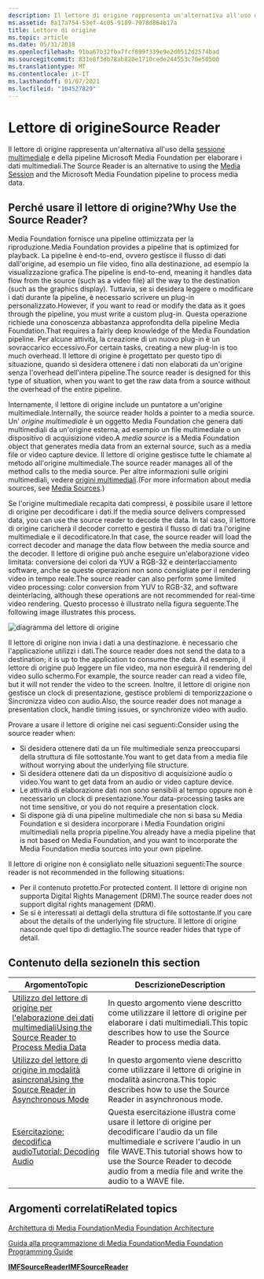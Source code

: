 ```yaml
---
description: Il lettore di origine rappresenta un'alternativa all'uso della sessione multimediale e della pipeline Microsoft Media Foundation per elaborare i dati multimediali.
ms.assetid: 8a17a754-53ef-4c05-9189-7978d864b17a
title: Lettore di origine
ms.topic: article
ms.date: 05/31/2018
ms.openlocfilehash: 91ba67b32fba7fcf899f339e9e2d0512d2574bad
ms.sourcegitcommit: 831e8f3db78ab820e1710cede244553c70e50500
ms.translationtype: MT
ms.contentlocale: it-IT
ms.lasthandoff: 01/07/2021
ms.locfileid: "104527829"
---
```

# <a name="source-reader"></a><span data-ttu-id="c1ed8-103">Lettore di origine</span><span class="sxs-lookup"><span data-stu-id="c1ed8-103">Source Reader</span></span>

<span data-ttu-id="c1ed8-104">Il lettore di origine rappresenta un'alternativa all'uso della [sessione multimediale](media-session.md) e della pipeline Microsoft Media Foundation per elaborare i dati multimediali.</span><span class="sxs-lookup"><span data-stu-id="c1ed8-104">The Source Reader is an alternative to using the [Media Session](media-session.md) and the Microsoft Media Foundation pipeline to process media data.</span></span>

## <a name="why-use-the-source-reader"></a><span data-ttu-id="c1ed8-105">Perché usare il lettore di origine?</span><span class="sxs-lookup"><span data-stu-id="c1ed8-105">Why Use the Source Reader?</span></span>

<span data-ttu-id="c1ed8-106">Media Foundation fornisce una pipeline ottimizzata per la riproduzione.</span><span class="sxs-lookup"><span data-stu-id="c1ed8-106">Media Foundation provides a pipeline that is optimized for playback.</span></span> <span data-ttu-id="c1ed8-107">La pipeline è end-to-end, ovvero gestisce il flusso di dati dall'origine, ad esempio un file video, fino alla destinazione, ad esempio la visualizzazione grafica.</span><span class="sxs-lookup"><span data-stu-id="c1ed8-107">The pipeline is end-to-end, meaning it handles data flow from the source (such as a video file) all the way to the destination (such as the graphics display).</span></span> <span data-ttu-id="c1ed8-108">Tuttavia, se si desidera leggere o modificare i dati durante la pipeline, è necessario scrivere un plug-in personalizzato.</span><span class="sxs-lookup"><span data-stu-id="c1ed8-108">However, if you want to read or modify the data as it goes through the pipeline, you must write a custom plug-in.</span></span> <span data-ttu-id="c1ed8-109">Questa operazione richiede una conoscenza abbastanza approfondita della pipeline Media Foundation.</span><span class="sxs-lookup"><span data-stu-id="c1ed8-109">That requires a fairly deep knowledge of the Media Foundation pipeline.</span></span> <span data-ttu-id="c1ed8-110">Per alcune attività, la creazione di un nuovo plug-in è un sovraccarico eccessivo.</span><span class="sxs-lookup"><span data-stu-id="c1ed8-110">For certain tasks, creating a new plug-in is too much overhead.</span></span> <span data-ttu-id="c1ed8-111">Il lettore di origine è progettato per questo tipo di situazione, quando si desidera ottenere i dati non elaborati da un'origine senza l'overhead dell'intera pipeline.</span><span class="sxs-lookup"><span data-stu-id="c1ed8-111">The source reader is designed for this type of situation, when you want to get the raw data from a source without the overhead of the entire pipeline.</span></span>

<span data-ttu-id="c1ed8-112">Internamente, il lettore di origine include un puntatore a un'origine multimediale.</span><span class="sxs-lookup"><span data-stu-id="c1ed8-112">Internally, the source reader holds a pointer to a media source.</span></span> <span data-ttu-id="c1ed8-113">Un' *origine multimediale* è un oggetto Media Foundation che genera dati multimediali da un'origine esterna, ad esempio un file multimediale o un dispositivo di acquisizione video.</span><span class="sxs-lookup"><span data-stu-id="c1ed8-113">A *media source* is a Media Foundation object that generates media data from an external source, such as a media file or video capture device.</span></span> <span data-ttu-id="c1ed8-114">Il lettore di origine gestisce tutte le chiamate al metodo all'origine multimediale.</span><span class="sxs-lookup"><span data-stu-id="c1ed8-114">The source reader manages all of the method calls to the media source.</span></span> <span data-ttu-id="c1ed8-115">Per altre informazioni sulle origini multimediali, vedere [origini multimediali](media-sources.md).</span><span class="sxs-lookup"><span data-stu-id="c1ed8-115">(For more information about media sources, see [Media Sources](media-sources.md).)</span></span>

<span data-ttu-id="c1ed8-116">Se l'origine multimediale recapita dati compressi, è possibile usare il lettore di origine per decodificare i dati.</span><span class="sxs-lookup"><span data-stu-id="c1ed8-116">If the media source delivers compressed data, you can use the source reader to decode the data.</span></span> <span data-ttu-id="c1ed8-117">In tal caso, il lettore di origine caricherà il decoder corretto e gestirà il flusso di dati tra l'origine multimediale e il decodificatore.</span><span class="sxs-lookup"><span data-stu-id="c1ed8-117">In that case, the source reader will load the correct decoder and manage the data flow between the media source and the decoder.</span></span> <span data-ttu-id="c1ed8-118">Il lettore di origine può anche eseguire un'elaborazione video limitata: conversione dei colori da YUV a RGB-32 e deinterlacciamento software, anche se queste operazioni non sono consigliate per il rendering video in tempo reale.</span><span class="sxs-lookup"><span data-stu-id="c1ed8-118">The source reader can also perform some limited video processing: color conversion from YUV to RGB-32, and software deinterlacing, although these operations are not recommended for real-time video rendering.</span></span> <span data-ttu-id="c1ed8-119">Questo processo è illustrato nella figura seguente.</span><span class="sxs-lookup"><span data-stu-id="c1ed8-119">The following image illustrates this process.</span></span>

![diagramma del lettore di origine](images/sourcereader.png)

<span data-ttu-id="c1ed8-121">Il lettore di origine non invia i dati a una destinazione. è necessario che l'applicazione utilizzi i dati.</span><span class="sxs-lookup"><span data-stu-id="c1ed8-121">The source reader does not send the data to a destination; it is up to the application to consume the data.</span></span> <span data-ttu-id="c1ed8-122">Ad esempio, il lettore di origine può leggere un file video, ma non eseguirà il rendering del video sullo schermo.</span><span class="sxs-lookup"><span data-stu-id="c1ed8-122">For example, the source reader can read a video file, but it will not render the video to the screen.</span></span> <span data-ttu-id="c1ed8-123">Inoltre, il lettore di origine non gestisce un clock di presentazione, gestisce problemi di temporizzazione o Sincronizza video con audio.</span><span class="sxs-lookup"><span data-stu-id="c1ed8-123">Also, the source reader does not manage a presentation clock, handle timing issues, or synchronize video with audio.</span></span>

<span data-ttu-id="c1ed8-124">Provare a usare il lettore di origine nei casi seguenti:</span><span class="sxs-lookup"><span data-stu-id="c1ed8-124">Consider using the source reader when:</span></span>

-   <span data-ttu-id="c1ed8-125">Si desidera ottenere dati da un file multimediale senza preoccuparsi della struttura di file sottostante.</span><span class="sxs-lookup"><span data-stu-id="c1ed8-125">You want to get data from a media file without worrying about the underlying file structure.</span></span>
-   <span data-ttu-id="c1ed8-126">Si desidera ottenere dati da un dispositivo di acquisizione audio o video.</span><span class="sxs-lookup"><span data-stu-id="c1ed8-126">You want to get data from an audio or video capture device.</span></span>
-   <span data-ttu-id="c1ed8-127">Le attività di elaborazione dati non sono sensibili al tempo oppure non è necessario un clock di presentazione.</span><span class="sxs-lookup"><span data-stu-id="c1ed8-127">Your data-processing tasks are not time sensitive, or you do not require a presentation clock.</span></span>
-   <span data-ttu-id="c1ed8-128">Si dispone già di una pipeline multimediale che non si basa su Media Foundation e si desidera incorporare i Media Foundation origini multimediali nella propria pipeline.</span><span class="sxs-lookup"><span data-stu-id="c1ed8-128">You already have a media pipeline that is not based on Media Foundation, and you want to incorporate the Media Foundation media sources into your own pipeline.</span></span>

<span data-ttu-id="c1ed8-129">Il lettore di origine non è consigliato nelle situazioni seguenti:</span><span class="sxs-lookup"><span data-stu-id="c1ed8-129">The source reader is not recommended in the following situations:</span></span>

-   <span data-ttu-id="c1ed8-130">Per il contenuto protetto.</span><span class="sxs-lookup"><span data-stu-id="c1ed8-130">For protected content.</span></span> <span data-ttu-id="c1ed8-131">Il lettore di origine non supporta Digital Rights Management (DRM).</span><span class="sxs-lookup"><span data-stu-id="c1ed8-131">The source reader does not support digital rights management (DRM).</span></span>
-   <span data-ttu-id="c1ed8-132">Se si è interessati ai dettagli della struttura di file sottostante.</span><span class="sxs-lookup"><span data-stu-id="c1ed8-132">If you care about the details of the underlying file structure.</span></span> <span data-ttu-id="c1ed8-133">Il lettore di origine nasconde quel tipo di dettaglio.</span><span class="sxs-lookup"><span data-stu-id="c1ed8-133">The source reader hides that type of detail.</span></span>

## <a name="in-this-section"></a><span data-ttu-id="c1ed8-134">Contenuto della sezione</span><span class="sxs-lookup"><span data-stu-id="c1ed8-134">In this section</span></span>



| <span data-ttu-id="c1ed8-135">Argomento</span><span class="sxs-lookup"><span data-stu-id="c1ed8-135">Topic</span></span>                                                                                                        | <span data-ttu-id="c1ed8-136">Descrizione</span><span class="sxs-lookup"><span data-stu-id="c1ed8-136">Description</span></span>                                                                                                                       |
|--------------------------------------------------------------------------------------------------------------|-----------------------------------------------------------------------------------------------------------------------------------|
| [<span data-ttu-id="c1ed8-137">Utilizzo del lettore di origine per l'elaborazione dei dati multimediali</span><span class="sxs-lookup"><span data-stu-id="c1ed8-137">Using the Source Reader to Process Media Data</span></span>](processing-media-data-with-the-source-reader.md)<br/> | <span data-ttu-id="c1ed8-138">In questo argomento viene descritto come utilizzare il lettore di origine per elaborare i dati multimediali.</span><span class="sxs-lookup"><span data-stu-id="c1ed8-138">This topic describes how to use the Source Reader to process media data.</span></span><br/>                                               |
| [<span data-ttu-id="c1ed8-139">Utilizzo del lettore di origine in modalità asincrona</span><span class="sxs-lookup"><span data-stu-id="c1ed8-139">Using the Source Reader in Asynchronous Mode</span></span>](using-the-source-reader-in-asynchronous-mode.md)<br/>  | <span data-ttu-id="c1ed8-140">In questo argomento viene descritto come utilizzare il lettore di origine in modalità asincrona.</span><span class="sxs-lookup"><span data-stu-id="c1ed8-140">This topic describes how to use the Source Reader in asynchronous mode.</span></span><br/>                                                |
| [<span data-ttu-id="c1ed8-141">Esercitazione: decodifica audio</span><span class="sxs-lookup"><span data-stu-id="c1ed8-141">Tutorial: Decoding Audio</span></span>](tutorial--decoding-audio.md)<br/>                                          | <span data-ttu-id="c1ed8-142">Questa esercitazione illustra come usare il lettore di origine per decodificare l'audio da un file multimediale e scrivere l'audio in un file WAVE.</span><span class="sxs-lookup"><span data-stu-id="c1ed8-142">This tutorial shows how to use the Source Reader to decode audio from a media file and write the audio to a WAVE file.</span></span><br/> |



 

## <a name="related-topics"></a><span data-ttu-id="c1ed8-143">Argomenti correlati</span><span class="sxs-lookup"><span data-stu-id="c1ed8-143">Related topics</span></span>

<dl> <dt>

[<span data-ttu-id="c1ed8-144">Architettura di Media Foundation</span><span class="sxs-lookup"><span data-stu-id="c1ed8-144">Media Foundation Architecture</span></span>](media-foundation-architecture.md)
</dt> <dt>

[<span data-ttu-id="c1ed8-145">Guida alla programmazione di Media Foundation</span><span class="sxs-lookup"><span data-stu-id="c1ed8-145">Media Foundation Programming Guide</span></span>](media-foundation-programming-guide.md)
</dt> <dt>

[<span data-ttu-id="c1ed8-146">**IMFSourceReader**</span><span class="sxs-lookup"><span data-stu-id="c1ed8-146">**IMFSourceReader**</span></span>](/windows/desktop/api/mfreadwrite/nn-mfreadwrite-imfsourcereader)
</dt> </dl>

 

 




